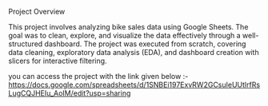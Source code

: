 Project Overview

This project involves analyzing bike sales data using Google Sheets. 
The goal was to clean, explore, and visualize the data effectively through a well-structured dashboard. 
The project was executed from scratch, covering data cleaning, exploratory data analysis (EDA), and dashboard creation with slicers for interactive filtering.

you can access the project with the link given below :- 
https://docs.google.com/spreadsheets/d/1SNBEi197ExvRW2GCsuIeUUtlrfRsLugCQJHEIu_AoIM/edit?usp=sharing
